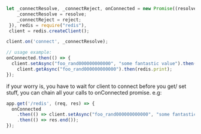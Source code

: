 
```js
let _connectResolve, _connectReject, onConnected = new Promise((resolve, reject) => {
    _connectResolve = resolve;
    _connectReject = reject;
 }), redis = require("redis"),
 client = redis.createClient();

client.on('connect', _connectResolve);

// usage example:
onConnected.then(() => {
  client.setAsync("foo_rand000000000000", "some fantastic value").then(redis.print);
    client.getAsync("foo_rand000000000000").then(redis.print);
});
```

if your worry is, you have to wait for client to connect before you get/ set stuff, you can chain all your calls to onConnected promise. e.g:

```js
app.get('/redis', (req, res) => {
  onConnected
    .then(() => client.setAsync("foo_rand000000000000", "some fantastic value"))
    .then(() => res.end());
});
```

